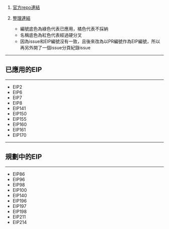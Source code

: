 1. [官方repo連結](https://github.com/ethereum/EIPs)
2. [整理連結](https://docs.google.com/spreadsheets/d/1YFOB1xdy_p8C9jV6ySyZ2mpFOISVwf28I1yg2ZZE5Nw/edit#gid=0)

    * 編號底色為綠色代表已應用，橘色代表不採納
    * 名稱底色為紅色代表經過硬分叉
    * 因為issue和EIP編號沒有一致，且後來改為以PR編號作為EIP編號，所以再另外開了一個issue分頁紀錄issue
___

## 已應用的EIP
___
- EIP2
- EIP6
- EIP7
- EIP8
- EIP141
- EIP150
- EIP155
- EIP160
- EIP161
- EIP170

___
## 規劃中的EIP
___
- EIP86
- EIP96
- EIP98
- EIP100
- EIP140
- EIP196
- EIP197
- EIP198
- EIP211
- EIP214